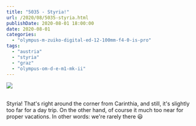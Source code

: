 ```yaml
---
title: "5035 - Styria!"
url: /2020/08/5035-styria.html
publishDate: 2020-08-01 18:00:00
date: 2020-08-01
categories: 
  - "olympus-m-zuiko-digital-ed-12-100mm-f4-0-is-pro"
tags: 
  - "austria"
  - "styria"
  - "graz"
  - "olympus-om-d-e-m1-mk-ii"
---
```

<div class="container">
<div class="center"><a target="_blank" href="https://d25zfm9zpd7gm5.cloudfront.net/1200x1200/2018/20180704_162336-Edit_lr.jpg"><img class="webfeedsFeaturedVisual" src="https://d25zfm9zpd7gm5.cloudfront.net/0600x0600/2018/20180704_162336-Edit_lr.jpg" /></a></div>
</div>
<br />

Styria! That's right around the corner from Carinthia, and still,
it's slightly too far for a day trip. On the other hand, of course
it much too near for proper vacations. In other words: we're rarely
there :smiley: